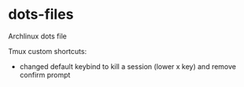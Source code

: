 # dots-files
Archlinux dots file

Tmux custom shortcuts:
- changed default keybind to kill a session (lower x key) and remove confirm prompt
